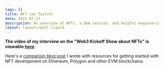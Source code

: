```yaml
---
tags: []
title: NFT (on Twitch)
date: 2022-07-13
description: An overview of NFTs, a Q&A session, and helpful engineering resources for getting started with NFT development on Ethereum, Polygon and other EVM blockchains.
layout: layouts/post.liquid
---
```



**The video of my interview on the "Web3 Kickoff Show about NFTs" is viewable [here](https://www.twitch.tv/videos/1530729434?t=0h5m25s).**

Here's a [companion blog post](../web3-engineering-with-nfts-getting-started/) I wrote with resources for getting started with NFT development on Ethereum, Polygon and other EVM blockchains.
